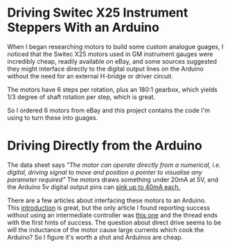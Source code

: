 Driving Switec X25 Instrument Steppers With an Arduino
======================================================

When I began researching motors to build some custom analogue
guages, I noticed that the Switec X25 motors used
in GM instrument gauges were incredibly cheap, readily available on eBay,
and some sources suggested they might interface directly
to the digital output lines on the Arduino without the need
for an external H-bridge or driver circuit.

The motors have 6 steps per rotation, plus an 180:1 gearbox, which
yields 1/3 degree of shaft rotation per step, which is great.

So I ordered 6 motors from eBay and this project contains the code
I'm using to turn these into guages.

Driving Directly from the Arduino
=================================

The data sheet says 
_"The motor can operate directly from a numerical, i.e. digital, driving signal to move and position a pointer to visualise any parameter required"_
The motors draws something under 20mA at 5V, 
and the Arduino 5v digital output pins can
[sink up to 40mA each.](http://www.arduino.cc/en/Main/arduinoBoardUno)

There are a few articles about interfacing these motors to an Arduino.  
This [introduction](http://www.mycockpit.org/forums/content.php/355-An-Easy-Approach-to-an-Analog-Gauge)
is great, but the only article I found reporting success without using
an intermediate controller was [this one](http://www.arduino.cc/cgi-bin/yabb2/YaBB.pl?num=126097896)
and the thread ends with the first hints of success.  The question about
direct drive seems to be will the inductance of the motor cause large currents
which cook the Arduino?  So I figure it's worth a shot and Arduinos are cheap.










